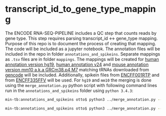 # transcript_id_to_gene_type_mapping
The ENCODE RNA-SEQ-PIPELINE includes a QC step that counts reads by gene type. This step requires parsing transcript_id <-> gene_type mapping. Purpose of this repo is to document the process of creating that mapping. The code will be included as a jupyter notebook. The annotation files will be included in the repo in folder `annotations_and_spikeins`. Separate mappings as `.tsv` files are in folder `mappings`. The mappings will be created for [human annotation version hg19](https://www.encodeproject.org/files/gencode.v19.annotation/), [human annotation v24](https://www.encodeproject.org/files/ENCFF824ZKD/) and [mouse annotation version mm10 a.k.a GRCm38.p4 M7](https://www.encodeproject.org/files/gencode.vM7.annotation/) matching tRNAs downloaded from [gencode](https://www.gencodegenes.org) will be included. Additionally, spikein files from [ENCFF001RTP](https://www.encodeproject.org/files/ENCFF001RTP/) and from [ENCFF335FFV](https://www.encodeproject.org/files/ENCFF335FFV/) will be used. For `hg19` and `mm10` the merging is done using the `merge_annotation.py` python script with following command lines run in the `annotations_and_spikeins` folder using `python 3.4.3`: 
```bash
min-tb:annotations_and_spikeins otto$ python3 ../merge_annotation.py --annotation gencode.v19.annotation.gtf.gz --tRNA gencode.v19.tRNAs.gtf.gz --spikeins ENCFF001RTP_spikes_ENCFF335FFV_spikes.fasta.gz --output_filename gencode.v19.trna.ercc.phix.gtf.gz
```

```bash
min-tb:annotations_and_spikeins otto$ python3 ../merge_annotation.py --annotation gencode.vM7.annotation.gtf.gz --tRNA gencode.vM7.tRNAs.gtf.gz --spikeins ENCFF001RTP_spikes_ENCFF335FFV_spikes.fasta.gz --output_filename gencode.vM7.trna.ercc.phix.gtf.gz
```
